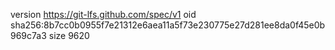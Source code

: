 version https://git-lfs.github.com/spec/v1
oid sha256:8b7cc0b0955f7e21312e6aea11a5f73e230775e27d281ee8da0f45e0b969c7a3
size 9620
